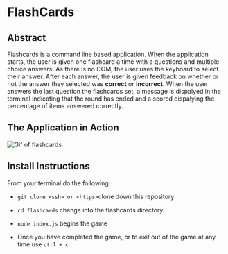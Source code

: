 # FlashCards

## Abstract
Flashcards is a command line based application. When the application starts, the user is given one flashcard a time with a questions and multiple choice answers. As there is no DOM, the user uses the keyboard to select their answer. After each answer, the user is given feedback on whether or not the answer they selected was **correct** or **incorrect**. When the user answers the last question the flashcards set, a message is dispalyed in the terminal indicating that the round has ended and a scored dispalying the percentage of items answered correctly.


## The Application in Action

![Gif of flashcards](https://media.giphy.com/media/UWWWUaMuUYqYUbZyfZ/giphy.gif)

## Install Instructions

From your terminal do the following:
* `git clone <ssh> or <https>`clone down this repository
* `cd flashcards` change into the flashcards directory
* `node index.js` begins the game

* Once you have completed the game, or to exit out of the game at any time use `ctrl + c`


